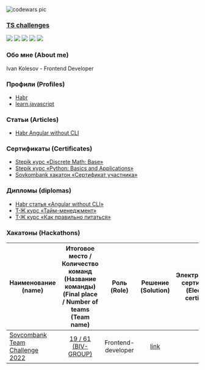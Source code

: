![codewars pic](https://www.codewars.com/users/ivanobivan/badges/large)

### [TS challenges](https://github.com/type-challenges/type-challenges?tab=readme-ov-file)

<img src="https://progress-bar.xyz/100/?title=warm-up"/> <img src="https://progress-bar.xyz/100/?title=easy"/> <img src="https://progress-bar.xyz/13/?title=medium"/> <img src="https://progress-bar.xyz/0/?title=hard"/> <img src="https://progress-bar.xyz/0/?title=extreme"/>


### Обо мне (About me)
Ivan Kolesov - Frontend Developer

### Профили (Profiles)
- [Habr](https://habr.com/ru/users/obivan_jedi/)
- [learn.javascript](https://learn.javascript.ru/profile/jesse-ventura)

### Статьи (Articles)
- [Habr Angular without CLI](https://habr.com/ru/post/656529/)

### Сертификаты (Certificates)
- [Stepik курс «Discrete Math: Base»](https://github.com/ivanobivan/portfolio-resume/blob/234011a668e883facde2da8e5b522c96d28460b5/assets/certificates/stepik-certificate-91-7422db4.pdf)
- [Stepik курс «Python: Basics and Applications»](https://github.com/ivanobivan/portfolio-resume/blob/234011a668e883facde2da8e5b522c96d28460b5/assets/certificates/stepik-certificate-512-15cf4ba.pdf)
- [Sovkombank хакатон «Сертификат участника»](https://github.com/ivanobivan/portfolio-resume/blob/234011a668e883facde2da8e5b522c96d28460b5/assets/certificates/sovlombank-hk-certificate.pdf)

### Дипломы (diplomas)
- [Habr статья «Angular without CLI»](https://github.com/ivanobivan/portfolio-resume/blob/main/assets/diplomas/obivan_jedi.pdf)
- [Т-Ж курс «Тайм-менеджмент»](https://github.com/ivanobivan/portfolio-resume/blob/main/assets/diplomas/my_diploma_course_pro_time.pdf)
- [Т-Ж курс «Как правильно питаться»](https://github.com/ivanobivan/portfolio-resume/blob/main/assets/diplomas/my_diploma_course_pro_edu.pdf)

### Хакатоны (Hackathons)

| Наименование (name) | Итоговое место / Количество команд (Название команды) <br/>  (Final place / Number of teams (Team name) |  Роль (Role) | Решение (Solution) | Электронный сертификат (Electronic certificate) |
|----------|:-------------:|:------------:|:------------:|------:|
| [Sovcombank Team Challenge 2022](https://scbteamchallenge.sk.ru/)  | [19 / 61 (BIV-GROUP)](https://codenrock.com/contests/scbteamchallenge-codenrock#/rating/2389) |  Frontend-developer  | [link](https://github.com/ivanobivan/SovcombankSolution) | [link](https://github.com/ivanobivan/portfolio-resume/blob/234011a668e883facde2da8e5b522c96d28460b5/assets/certificates/sovlombank-hk-certificate.pdf) |
